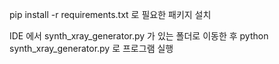 pip install -r requirements.txt 로 필요한 패키지 설치

IDE 에서 synth_xray_generator.py 가 있는 폴더로 이동한 후 
python synth_xray_generator.py 로 프로그램 실행
